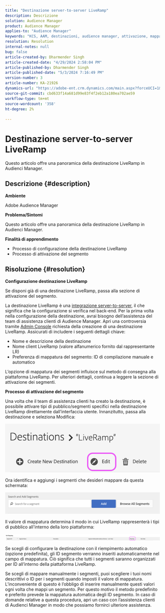 ```yaml
---
title: "Destinazione server-to-server LiveRamp"
description: Descrizione
solution: Audience Manager
product: Audience Manager
applies-to: "Audience Manager"
keywords: "KCS, AAM, destinazioni, audience manager, attivazione, mappature, S2S, server-to-server"
resolution: Resolution
internal-notes: null
bug: false
article-created-by: Dharmender Singh
article-created-date: "4/29/2024 2:58:04 PM"
article-published-by: Dharmender Singh
article-published-date: "5/3/2024 7:16:49 PM"
version-number: 3
article-number: KA-21926
dynamics-url: "https://adobe-ent.crm.dynamics.com/main.aspx?forceUCI=1&pagetype=entityrecord&etn=knowledgearticle&id=690836e1-3806-ef11-9f8a-6045bd034c54"
source-git-commit: cbd633f14a681d99e83f4f2eb12a180ea702ae59
workflow-type: tm+mt
source-wordcount: '358'
ht-degree: 2%

---
```


# Destinazione server-to-server LiveRamp


Questo articolo offre una panoramica della destinazione LiveRamp in Audienci Manager.

## Descrizione {#description}


<b>Ambiente</b>

Adobe Audience Manager

<b>Problema/Sintomi</b>

Questo articolo offre una panoramica della destinazione LiveRamp in Audienci Manager.

<b>Finalità di apprendimento</b>

- Processo di configurazione della destinazione &#x200B;&#x200B;&#x200B;&#x200B;&#x200B;&#x200B;&#x200B;LiveRamp
- Processo di attivazione del segmento



## Risoluzione {#resolution}


<b>Configurazione destinazione LiveRamp</b>

Se disponi già di una destinazione LiveRamp, passa alla sezione di attivazione del segmento. 

La destinazione LiveRamp è una [integrazione server-to-server](https://experienceleague.adobe.com/docs/audience-manager/user-guide/features/destinations/device-based/device-based-destinations-list.html?lang=en), il che significa che la configurazione si verifica nel back-end. Per la prima volta nella configurazione della destinazione, avrai bisogno dell’assistenza del team di assistenza clienti di Audience Manager. Apri una controversia tramite [Admin Console](https://adminconsole.adobe.com/) richiesta della creazione di una destinazione LiveRamp. Assicurati di includere i seguenti dettagli chiave:

- Nome e descrizione della destinazione
- Nome client LiveRamp (valore alfanumerico fornito dal rappresentante LR)
- Preferenza di mappatura del segmento: ID di compilazione manuale e automatico


L’opzione di mappatura dei segmenti influisce sul metodo di consegna alla piattaforma LiveRamp. Per ulteriori dettagli, continua a leggere la sezione di attivazione dei segmenti.



<b>Processo di attivazione del segmento</b>

Una volta che il team di assistenza clienti ha creato la destinazione, è possibile attivare tipi di pubblico/segmenti specifici nella destinazione LiveRamp direttamente dall’interfaccia utente. Innanzitutto, passa alla destinazione e seleziona Modifica:

![](assets/bd9e9cba-89e3-ed11-a7c7-6045bd0065b6.png)



Ora identifica e aggiungi i segmenti che desideri mappare da questa schermata:

![](assets/d96041d3-89e3-ed11-a7c7-6045bd0065b6.png)

Il valore di mappatura determina il modo in cui LiveRamp rappresenterà i tipi di pubblico all&#39;interno della loro piattaforma: 

![](assets/75158bf1-89e3-ed11-a7c7-6045bd0065b6.png)

Se scegli di configurare la destinazione con il riempimento automatico (opzione predefinita), gli ID segmento verranno inseriti automaticamente nel campo di mappatura. Ciò significa che tutti i segmenti saranno organizzati per ID all’interno della piattaforma LiveRamp.

Se scegli di mappare manualmente i segmenti, puoi scegliere i tuoi nomi descrittivi o ID per i segmenti quando imposti il valore di mappatura. L’inconveniente di questo è l’obbligo di inserire manualmente questi valori ogni volta che mappi un segmento. Per questo motivo il metodo predefinito e preferito prevede la mappatura automatica degli ID segmento. In caso di domande relative a questa procedura, apri un caso con l’assistenza clienti di Audienci Manager in modo che possiamo fornirci ulteriore assistenza.

